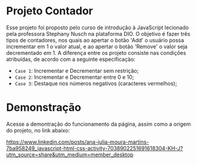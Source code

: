 # Projeto Contador
Esse projeto foi proposto pelo curso de introdução à JavaScript lecionado pela professora Stephany Nusch na plataforma DIO. O objetivo é fazer três tipos de contadores, nos quais ao apertar o botão 'Add' o usuário possa incrementar em 1 o valor atual, e ao apertar o botão 'Remove' o valor seja decrementado em 1. A diferença entre os projeto consiste nas condições atribuídas, de acordo com a seguinte especificação:

- `Case 1`: Incrementar e Decrementar sem restrição;
- `Case 2`: Incrementar e Decrementar entre 0 e 10;
- `Case 3`: Destaque nos números negativos (caracteres vermelhos);

# Demonstração 
Acesse a demontração do funcionamento da página, assim como a origem do projeto, no link abaixo:

https://www.linkedin.com/posts/ana-julia-moura-martins-7ba958249_javascript-html-css-activity-7038902251691618304-KH-J?utm_source=share&utm_medium=member_desktop
